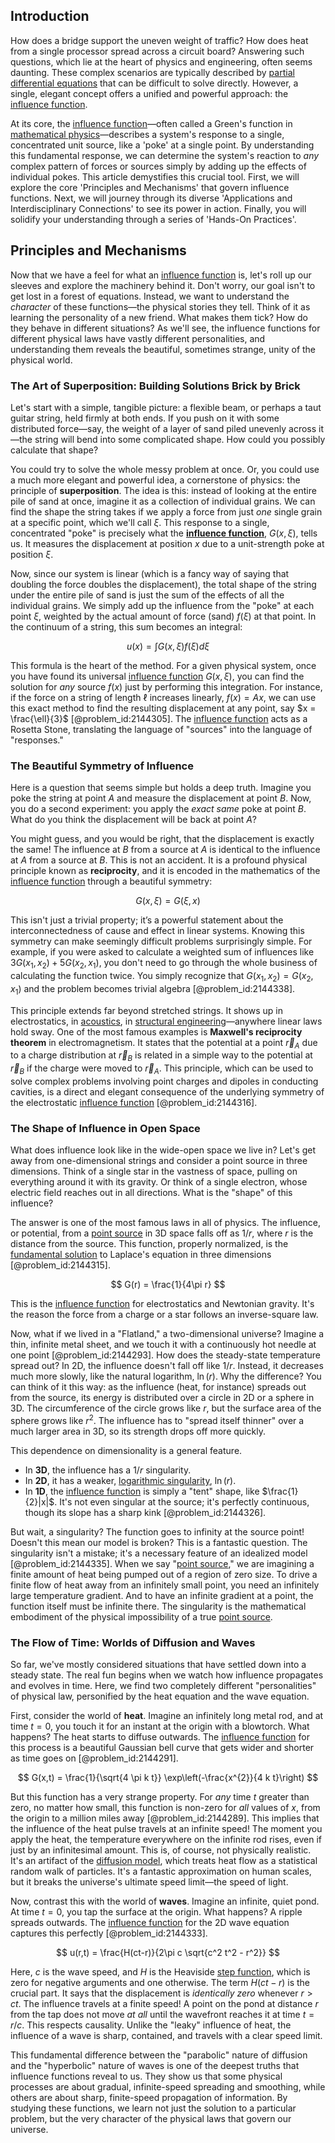 ## Introduction
How does a bridge support the uneven weight of traffic? How does heat from a single processor spread across a circuit board? Answering such questions, which lie at the heart of physics and engineering, often seems daunting. These complex scenarios are typically described by [partial differential equations](@article_id:142640) that can be difficult to solve directly. However, a single, elegant concept offers a unified and powerful approach: the [influence function](@article_id:168152).

At its core, the [influence function](@article_id:168152)—often called a Green's function in [mathematical physics](@article_id:264909)—describes a system's response to a single, concentrated unit source, like a 'poke' at a single point. By understanding this fundamental response, we can determine the system's reaction to *any* complex pattern of forces or sources simply by adding up the effects of individual pokes. This article demystifies this crucial tool. First, we will explore the core 'Principles and Mechanisms' that govern influence functions. Next, we will journey through its diverse 'Applications and Interdisciplinary Connections' to see its power in action. Finally, you will solidify your understanding through a series of 'Hands-On Practices'.

## Principles and Mechanisms

Now that we have a feel for what an [influence function](@article_id:168152) is, let's roll up our sleeves and explore the machinery behind it. Don't worry, our goal isn't to get lost in a forest of equations. Instead, we want to understand the *character* of these functions—the physical stories they tell. Think of it as learning the personality of a new friend. What makes them tick? How do they behave in different situations? As we'll see, the influence functions for different physical laws have vastly different personalities, and understanding them reveals the beautiful, sometimes strange, unity of the physical world.

### The Art of Superposition: Building Solutions Brick by Brick

Let's start with a simple, tangible picture: a flexible beam, or perhaps a taut guitar string, held firmly at both ends. If you push on it with some distributed force—say, the weight of a layer of sand piled unevenly across it—the string will bend into some complicated shape. How could you possibly calculate that shape?

You could try to solve the whole messy problem at once. Or, you could use a much more elegant and powerful idea, a cornerstone of physics: the principle of **superposition**. The idea is this: instead of looking at the entire pile of sand at once, imagine it as a collection of individual grains. We can find the shape the string takes if we apply a force from just *one* single grain at a specific point, which we'll call $\xi$. This response to a single, concentrated "poke" is precisely what the **[influence function](@article_id:168152)**, $G(x, \xi)$, tells us. It measures the displacement at position $x$ due to a unit-strength poke at position $\xi$.

Now, since our system is linear (which is a fancy way of saying that doubling the force doubles the displacement), the total shape of the string under the entire pile of sand is just the sum of the effects of all the individual grains. We simply add up the influence from the "poke" at each point $\xi$, weighted by the actual amount of force (sand) $f(\xi)$ at that point. In the continuum of a string, this sum becomes an integral:

$$ u(x) = \int G(x, \xi) f(\xi) d\xi $$

This formula is the heart of the method. For a given physical system, once you have found its universal [influence function](@article_id:168152) $G(x, \xi)$, you can find the solution for *any* source $f(x)$ just by performing this integration. For instance, if the force on a string of length $\ell$ increases linearly, $f(x) = Ax$, we can use this exact method to find the resulting displacement at any point, say $x = \frac{\ell}{3}$ [@problem_id:2144305]. The [influence function](@article_id:168152) acts as a Rosetta Stone, translating the language of "sources" into the language of "responses."

### The Beautiful Symmetry of Influence

Here is a question that seems simple but holds a deep truth. Imagine you poke the string at point $A$ and measure the displacement at point $B$. Now, you do a second experiment: you apply the *exact same* poke at point $B$. What do you think the displacement will be back at point $A$?

You might guess, and you would be right, that the displacement is exactly the same! The influence at $B$ from a source at $A$ is identical to the influence at $A$ from a source at $B$. This is not an accident. It is a profound physical principle known as **reciprocity**, and it is encoded in the mathematics of the [influence function](@article_id:168152) through a beautiful symmetry:

$$ G(x, \xi) = G(\xi, x) $$

This isn't just a trivial property; it’s a powerful statement about the interconnectedness of cause and effect in linear systems. Knowing this symmetry can make seemingly difficult problems surprisingly simple. For example, if you were asked to calculate a weighted sum of influences like $3 G(x_1, x_2) + 5 G(x_2, x_1)$, you don't need to go through the whole business of calculating the function twice. You simply recognize that $G(x_1, x_2) = G(x_2, x_1)$ and the problem becomes trivial algebra [@problem_id:2144338].

This principle extends far beyond stretched strings. It shows up in electrostatics, in [acoustics](@article_id:264841), in [structural engineering](@article_id:151779)—anywhere linear laws hold sway. One of the most famous examples is **Maxwell's reciprocity theorem** in electromagnetism. It states that the potential at a point $\vec{r}_A$ due to a charge distribution at $\vec{r}_B$ is related in a simple way to the potential at $\vec{r}_B$ if the charge were moved to $\vec{r}_A$. This principle, which can be used to solve complex problems involving point charges and dipoles in conducting cavities, is a direct and elegant consequence of the underlying symmetry of the electrostatic [influence function](@article_id:168152) [@problem_id:2144316].

### The Shape of Influence in Open Space

What does influence look like in the wide-open space we live in? Let's get away from one-dimensional strings and consider a point source in three dimensions. Think of a single star in the vastness of space, pulling on everything around it with its gravity. Or think of a single electron, whose electric field reaches out in all directions. What is the "shape" of this influence?

The answer is one of the most famous laws in all of physics. The influence, or potential, from a [point source](@article_id:196204) in 3D space falls off as $1/r$, where $r$ is the distance from the source. This function, properly normalized, is the [fundamental solution](@article_id:175422) to Laplace's equation in three dimensions [@problem_id:2144315].

$$ G(r) = \frac{1}{4\pi r} $$

This is the [influence function](@article_id:168152) for electrostatics and Newtonian gravity. It's the reason the force from a charge or a star follows an inverse-square law.

Now, what if we lived in a "Flatland," a two-dimensional universe? Imagine a thin, infinite metal sheet, and we touch it with a continuously hot needle at one point [@problem_id:2144293]. How does the steady-state temperature spread out? In 2D, the influence doesn't fall off like $1/r$. Instead, it decreases much more slowly, like the natural logarithm, $\ln(r)$. Why the difference? You can think of it this way: as the influence (heat, for instance) spreads out from the source, its energy is distributed over a circle in 2D or a sphere in 3D. The circumference of the circle grows like $r$, but the surface area of the sphere grows like $r^2$. The influence has to "spread itself thinner" over a much larger area in 3D, so its strength drops off more quickly.

This dependence on dimensionality is a general feature.
*   In **3D**, the influence has a $1/r$ singularity.
*   In **2D**, it has a weaker, [logarithmic singularity](@article_id:189943), $\ln(r)$.
*   In **1D**, the [influence function](@article_id:168152) is simply a "tent" shape, like $\frac{1}{2}|x|$. It's not even singular at the source; it's perfectly continuous, though its slope has a sharp kink [@problem_id:2144326].

But wait, a singularity? The function goes to infinity at the source point! Doesn't this mean our model is broken? This is a fantastic question. The singularity isn't a mistake; it's a necessary feature of an idealized model [@problem_id:2144335]. When we say "[point source](@article_id:196204)," we are imagining a finite amount of heat being pumped out of a region of zero size. To drive a finite flow of heat away from an infinitely small point, you need an infinitely large temperature gradient. And to have an infinite gradient at a point, the function itself must be infinite there. The singularity is the mathematical embodiment of the physical impossibility of a true [point source](@article_id:196204).

### The Flow of Time: Worlds of Diffusion and Waves

So far, we've mostly considered situations that have settled down into a steady state. The real fun begins when we watch how influence propagates and evolves in time. Here, we find two completely different "personalities" of physical law, personified by the heat equation and the wave equation.

First, consider the world of **heat**. Imagine an infinitely long metal rod, and at time $t=0$, you touch it for an instant at the origin with a blowtorch. What happens? The heat starts to diffuse outwards. The [influence function](@article_id:168152) for this process is a beautiful Gaussian bell curve that gets wider and shorter as time goes on [@problem_id:2144291].

$$ G(x,t) = \frac{1}{\sqrt{4 \pi k t}} \exp\left(-\frac{x^{2}}{4 k t}\right) $$

But this function has a very strange property. For *any* time $t$ greater than zero, no matter how small, this function is non-zero for *all* values of $x$, from the origin to a million miles away [@problem_id:2144289]. This implies that the influence of the heat pulse travels at an infinite speed! The moment you apply the heat, the temperature everywhere on the infinite rod rises, even if just by an infinitesimal amount. This is, of course, not physically realistic. It's an artifact of the [diffusion model](@article_id:273179), which treats heat flow as a statistical random walk of particles. It's a fantastic approximation on human scales, but it breaks the universe's ultimate speed limit—the speed of light.

Now, contrast this with the world of **waves**. Imagine an infinite, quiet pond. At time $t=0$, you tap the surface at the origin. What happens? A ripple spreads outwards. The [influence function](@article_id:168152) for the 2D wave equation captures this perfectly [@problem_id:2144333].

$$ u(r,t) = \frac{H(ct-r)}{2\pi c \sqrt{c^2 t^2 - r^2}} $$

Here, $c$ is the wave speed, and $H$ is the Heaviside [step function](@article_id:158430), which is zero for negative arguments and one otherwise. The term $H(ct-r)$ is the crucial part. It says that the displacement is *identically zero* whenever $r > ct$. The influence travels at a finite speed! A point on the pond at distance $r$ from the tap does not move *at all* until the wavefront reaches it at time $t = r/c$. This respects causality. Unlike the "leaky" influence of heat, the influence of a wave is sharp, contained, and travels with a clear speed limit.

This fundamental difference between the "parabolic" nature of diffusion and the "hyperbolic" nature of waves is one of the deepest truths that influence functions reveal to us. They show us that some physical processes are about gradual, infinite-speed spreading and smoothing, while others are about sharp, finite-speed propagation of information. By studying these functions, we learn not just the solution to a particular problem, but the very character of the physical laws that govern our universe.